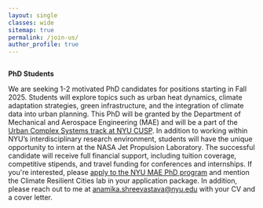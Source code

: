```yaml
---
layout: single
classes: wide
sitemap: true
permalink: /join-us/
author_profile: true
---
```



<figure style="width: 300px" class="align-right">
  <img src="/assets/images/laptop.jpg" alt="">
</figure>


**PhD Students**

We are seeking 1-2 motivated PhD candidates for positions starting in Fall 2025. Students will explore topics such as urban heat dynamics, climate adaptation strategies, green infrastructure, and the integration of climate data into urban planning. This PhD will be granted by the Department of Mechanical and Aerospace Engineering (MAE) and will be a part of the [Urban Complex Systems track at NYU CUSP](https://engineering.nyu.edu/research-innovation/centers/cusp). In addition to working within NYU’s interdisciplinary research environment, students will have the unique opportunity to intern at the NASA Jet Propulsion Laboratory. The successful candidate will receive full financial support, including tuition coverage, competitive stipends, and travel funding for conferences and internships.  If you're interested, please [apply to the NYU MAE PhD program](https://engineering.nyu.edu/admissions/graduate) and mention the Climate Resilient Cities lab in your application package. In addition, please reach out to me at anamika.shreevastava@nyu.edu with your CV and a cover letter.
